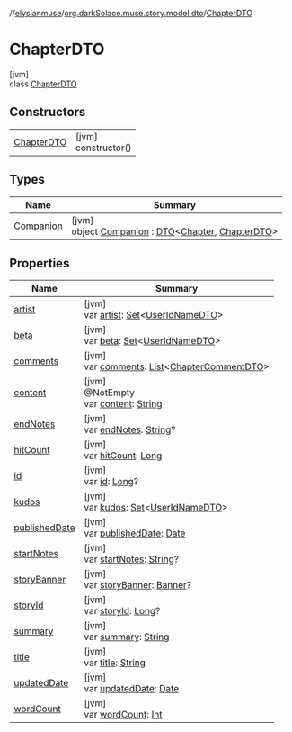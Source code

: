 //[elysianmuse](../../../index.md)/[org.darkSolace.muse.story.model.dto](../index.md)/[ChapterDTO](index.md)

# ChapterDTO

[jvm]\
class [ChapterDTO](index.md)

## Constructors

| | |
|---|---|
| [ChapterDTO](-chapter-d-t-o.md) | [jvm]<br>constructor() |

## Types

| Name | Summary |
|---|---|
| [Companion](-companion/index.md) | [jvm]<br>object [Companion](-companion/index.md) : [DTO](../../org.darkSolace.muse/-d-t-o/index.md)&lt;[Chapter](../../org.darkSolace.muse.story.model/-chapter/index.md), [ChapterDTO](index.md)&gt; |

## Properties

| Name | Summary |
|---|---|
| [artist](artist.md) | [jvm]<br>var [artist](artist.md): [Set](https://kotlinlang.org/api/latest/jvm/stdlib/kotlin.collections/-set/index.html)&lt;[UserIdNameDTO](../../org.darkSolace.muse.user.model.dto/-user-id-name-d-t-o/index.md)&gt; |
| [beta](beta.md) | [jvm]<br>var [beta](beta.md): [Set](https://kotlinlang.org/api/latest/jvm/stdlib/kotlin.collections/-set/index.html)&lt;[UserIdNameDTO](../../org.darkSolace.muse.user.model.dto/-user-id-name-d-t-o/index.md)&gt; |
| [comments](comments.md) | [jvm]<br>var [comments](comments.md): [List](https://kotlinlang.org/api/latest/jvm/stdlib/kotlin.collections/-list/index.html)&lt;[ChapterCommentDTO](../-chapter-comment-d-t-o/index.md)&gt; |
| [content](content.md) | [jvm]<br>@NotEmpty<br>var [content](content.md): [String](https://kotlinlang.org/api/latest/jvm/stdlib/kotlin/-string/index.html) |
| [endNotes](end-notes.md) | [jvm]<br>var [endNotes](end-notes.md): [String](https://kotlinlang.org/api/latest/jvm/stdlib/kotlin/-string/index.html)? |
| [hitCount](hit-count.md) | [jvm]<br>var [hitCount](hit-count.md): [Long](https://kotlinlang.org/api/latest/jvm/stdlib/kotlin/-long/index.html) |
| [id](id.md) | [jvm]<br>var [id](id.md): [Long](https://kotlinlang.org/api/latest/jvm/stdlib/kotlin/-long/index.html)? |
| [kudos](kudos.md) | [jvm]<br>var [kudos](kudos.md): [Set](https://kotlinlang.org/api/latest/jvm/stdlib/kotlin.collections/-set/index.html)&lt;[UserIdNameDTO](../../org.darkSolace.muse.user.model.dto/-user-id-name-d-t-o/index.md)&gt; |
| [publishedDate](published-date.md) | [jvm]<br>var [publishedDate](published-date.md): [Date](https://docs.oracle.com/javase/8/docs/api/java/util/Date.html) |
| [startNotes](start-notes.md) | [jvm]<br>var [startNotes](start-notes.md): [String](https://kotlinlang.org/api/latest/jvm/stdlib/kotlin/-string/index.html)? |
| [storyBanner](story-banner.md) | [jvm]<br>var [storyBanner](story-banner.md): [Banner](../../org.darkSolace.muse.story.model/-banner/index.md)? |
| [storyId](story-id.md) | [jvm]<br>var [storyId](story-id.md): [Long](https://kotlinlang.org/api/latest/jvm/stdlib/kotlin/-long/index.html)? |
| [summary](summary.md) | [jvm]<br>var [summary](summary.md): [String](https://kotlinlang.org/api/latest/jvm/stdlib/kotlin/-string/index.html) |
| [title](title.md) | [jvm]<br>var [title](title.md): [String](https://kotlinlang.org/api/latest/jvm/stdlib/kotlin/-string/index.html) |
| [updatedDate](updated-date.md) | [jvm]<br>var [updatedDate](updated-date.md): [Date](https://docs.oracle.com/javase/8/docs/api/java/util/Date.html) |
| [wordCount](word-count.md) | [jvm]<br>var [wordCount](word-count.md): [Int](https://kotlinlang.org/api/latest/jvm/stdlib/kotlin/-int/index.html) |
